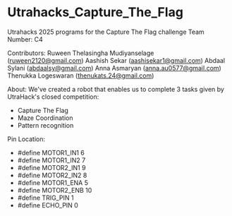 # Utrahacks_Capture_The_Flag
Utrahacks 2025 programs for the Capture The Flag challenge
Team Number: C4

Contributors: 
Ruween Thelasingha Mudiyanselage (ruween2120@gmail.com)
Aashish Sekar (aashisekar1@gmail.com)
Abdaal Sylani (abdaalsy@gmail.com)
Anna Asmaryan (anna.au0577@gmail.com)
Thenukka Logeswaran (thenukats.24@gmail.com)

About:
We've created a robot that enables us to complete 3 tasks given by UtraHack's closed competition:
- Capture The Flag
- Maze Coordination
- Pattern recognition

Pin Location:
- #define MOTOR1_IN1 6
- #define MOTOR1_IN2 7
- #define MOTOR2_IN1 9
- #define MOTOR2_IN2 8
- #define MOTOR1_ENA 5
- #define MOTOR2_ENB 10
- #define TRIG_PIN 1
- #define ECHO_PIN 0
